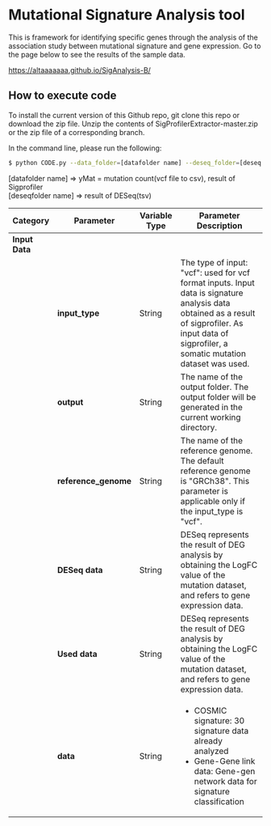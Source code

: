 # Mutational Signature Analysis tool

This is framework for identifying specific genes through the analysis of the association study between mutational signature and gene expression.
Go to the page below to see the results of the sample data.

https://altaaaaaaa.github.io/SigAnalysis-B/

## <a name="How to execute code"></a> How to execute code

To install the current version of this Github repo, git clone this repo or download the zip file.
Unzip the contents of SigProfilerExtractor-master.zip or the zip file of a corresponding branch.

In the command line, please run the following:
```bash
$ python CODE.py --data_folder=[datafolder name] --deseq_folder=[deseq result foloder name]
```
[datafolder name] => yMat = mutation count(vcf file to csv), result of Sigprofiler  
[deseqfolder name] => result of DESeq(tsv)



| Category | Parameter | Variable Type | Parameter Description |
| --------- | --------------------- | -------- |-------- |
| **Input Data** |  |  | |
|  | **input_type** | String | The type of input:<br>"vcf": used for vcf format inputs. Input data is signature analysis data obtained as a result of sigprofiler. As input data of sigprofiler, a somatic mutation dataset was used.  |
|  | **output** | String | The name of the output folder. The output folder will be generated in the current working directory.  |
|  | **reference_genome** | String | The name of the reference genome. The default reference genome is "GRCh38". This parameter is applicable only if the input_type is "vcf". | 
|  | **DESeq data** | String | DESeq represents the result of DEG analysis by obtaining the LogFC value of the mutation dataset, and refers to gene expression data. | 
|  | **Used data** | String | DESeq represents the result of DEG analysis by obtaining the LogFC value of the mutation dataset, and refers to gene expression data. | 
|  | **data** | String | <ul><li>COSMIC signature: 30 signature data already analyzed</li><li>Gene-Gene link data: Gene-gen network data for signature classification</li></ul> |

